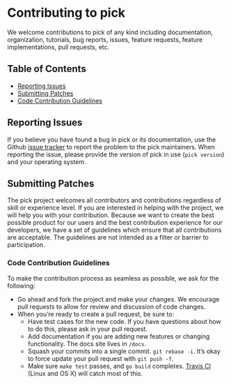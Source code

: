 # Contributing to pick

We welcome contributions to pick of any kind including documentation, 
organization, tutorials, bug reports, issues, feature requests,
feature implementations, pull requests, etc.

## Table of Contents

* [Reporting Issues](#reporting-issues)
* [Submitting Patches](#submitting-patches)
* [Code Contribution Guidelines](#code-contribution-guidelines)

## Reporting Issues

If you believe you have found a bug in pick or its documentation, use
the Github [issue tracker](https://github.com/bndw/pick/issues) to report the problem to the pick maintainers.
When reporting the issue, please provide the version of pick in use (`pick version`) and your operating system.

## Submitting Patches

The pick project welcomes all contributors and contributions regardless of skill or experience level.
If you are interested in helping with the project, we will help you with your contribution.
Because we want to create the best possible product for our users and the best contribution experience for our developers,
we have a set of guidelines which ensure that all contributions are acceptable.
The guidelines are not intended as a filter or barrier to participation.

### Code Contribution Guidelines

To make the contribution process as seamless as possible, we ask for the following:

* Go ahead and fork the project and make your changes.  We encourage pull requests to allow for review and discussion of code changes.
* When you’re ready to create a pull request, be sure to:
    * Have test cases for the new code. If you have questions about how to do this, please ask in your pull request.
    * Add documentation if you are adding new features or changing functionality.  The docs site lives in `/docs`.
    * Squash your commits into a single commit. `git rebase -i`. It’s okay to force update your pull request with `git push -f`.
    * Make sure `make test` passes, and `go build` completes. [Travis CI](https://travis-ci.org/bndw/pick) (Linux and OS&nbsp;X) will catch most of this.
